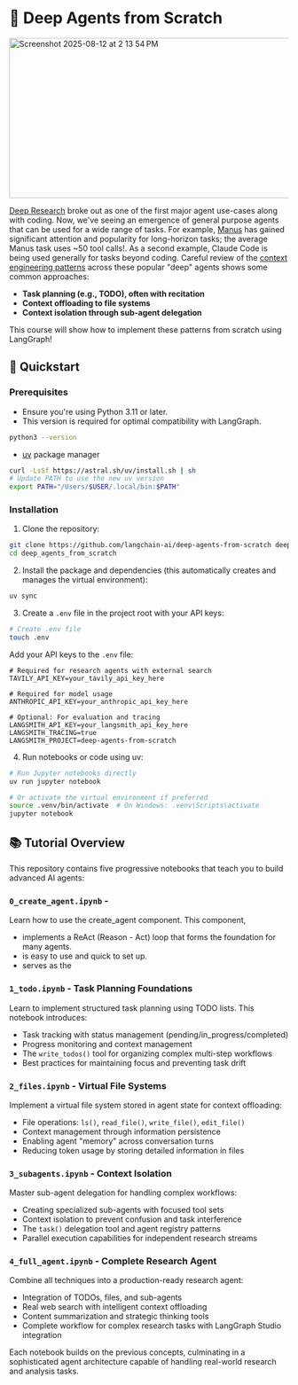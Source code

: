 # 🧱 Deep Agents from Scratch

<img width="720" height="289" alt="Screenshot 2025-08-12 at 2 13 54 PM" src="https://github.com/user-attachments/assets/90e5a7a3-7e88-4cbe-98f6-5b2581c94036" />

[Deep Research](https://academy.langchain.com/courses/deep-research-with-langgraph) broke out as one of the first major agent use-cases along with coding. Now, we've seeing an emergence of general purpose agents that can be used for a wide range of tasks. For example, [Manus](https://manus.im/blog/Context-Engineering-for-AI-Agents-Lessons-from-Building-Manus) has gained significant attention and popularity for long-horizon tasks; the average Manus task uses ~50 tool calls!. As a second example, Claude Code is being used generally for tasks beyond coding. Careful review of the [context engineering patterns](https://docs.google.com/presentation/d/16aaXLu40GugY-kOpqDU4e-S0hD1FmHcNyF0rRRnb1OU/edit?slide=id.p#slide=id.p) across these popular "deep" agents shows some common approaches:

* **Task planning (e.g., TODO), often with recitation**
* **Context offloading to file systems**
* **Context isolation through sub-agent delegation**

This course will show how to implement these patterns from scratch using LangGraph! 

## 🚀 Quickstart 

### Prerequisites

- Ensure you're using Python 3.11 or later.
- This version is required for optimal compatibility with LangGraph.
```bash
python3 --version
```
- [uv](https://docs.astral.sh/uv/) package manager
```bash
curl -LsSf https://astral.sh/uv/install.sh | sh
# Update PATH to use the new uv version
export PATH="/Users/$USER/.local/bin:$PATH"
```

### Installation

1. Clone the repository:
```bash
git clone https://github.com/langchain-ai/deep-agents-from-scratch deep_agents_from_scratch
cd deep_agents_from_scratch
```

2. Install the package and dependencies (this automatically creates and manages the virtual environment):
```bash
uv sync
```

3. Create a `.env` file in the project root with your API keys:
```bash
# Create .env file
touch .env
```

Add your API keys to the `.env` file:
```env
# Required for research agents with external search
TAVILY_API_KEY=your_tavily_api_key_here

# Required for model usage
ANTHROPIC_API_KEY=your_anthropic_api_key_here

# Optional: For evaluation and tracing
LANGSMITH_API_KEY=your_langsmith_api_key_here
LANGSMITH_TRACING=true
LANGSMITH_PROJECT=deep-agents-from-scratch
```

4. Run notebooks or code using uv:
```bash
# Run Jupyter notebooks directly
uv run jupyter notebook

# Or activate the virtual environment if preferred
source .venv/bin/activate  # On Windows: .venv\Scripts\activate
jupyter notebook
```

## 📚 Tutorial Overview

This repository contains five progressive notebooks that teach you to build advanced AI agents:

### `0_create_agent.ipynb` -
Learn how to use the create_agent component. This component,
- implements a ReAct (Reason - Act) loop that forms the foundation for many agents.
- is easy to use and quick to set up.
- serves as the

### `1_todo.ipynb` - Task Planning Foundations
Learn to implement structured task planning using TODO lists. This notebook introduces:
- Task tracking with status management (pending/in_progress/completed)  
- Progress monitoring and context management
- The `write_todos()` tool for organizing complex multi-step workflows
- Best practices for maintaining focus and preventing task drift

### `2_files.ipynb` - Virtual File Systems
Implement a virtual file system stored in agent state for context offloading:
- File operations: `ls()`, `read_file()`, `write_file()`, `edit_file()`
- Context management through information persistence
- Enabling agent "memory" across conversation turns
- Reducing token usage by storing detailed information in files

### `3_subagents.ipynb` - Context Isolation
Master sub-agent delegation for handling complex workflows:
- Creating specialized sub-agents with focused tool sets
- Context isolation to prevent confusion and task interference
- The `task()` delegation tool and agent registry patterns
- Parallel execution capabilities for independent research streams

### `4_full_agent.ipynb` - Complete Research Agent
Combine all techniques into a production-ready research agent:
- Integration of TODOs, files, and sub-agents
- Real web search with intelligent context offloading
- Content summarization and strategic thinking tools
- Complete workflow for complex research tasks with LangGraph Studio integration

Each notebook builds on the previous concepts, culminating in a sophisticated agent architecture capable of handling real-world research and analysis tasks. 
